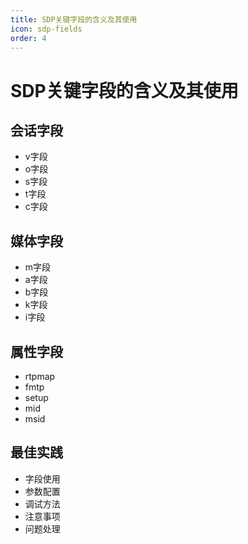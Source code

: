 ```yaml
---
title: SDP关键字段的含义及其使用
icon: sdp-fields
order: 4
---
```


# SDP关键字段的含义及其使用

## 会话字段
- v字段
- o字段
- s字段
- t字段
- c字段

## 媒体字段
- m字段
- a字段
- b字段
- k字段
- i字段

## 属性字段
- rtpmap
- fmtp
- setup
- mid
- msid

## 最佳实践
- 字段使用
- 参数配置
- 调试方法
- 注意事项
- 问题处理

